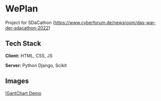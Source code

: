 # WePlan
Project for SDaCathon (https://www.cyberforum.de/newsroom/das-war-der-sdacathon-2022)
## Tech Stack
**Client:** HTML, CSS, JS

**Server:** Python Django, Scikit

## Images
[!GantChart Demo](https://d112y698adiu2z.cloudfront.net/photos/production/software_photos/002/291/833/datas/original.png)
